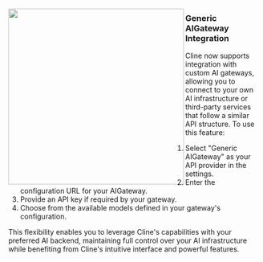 <img width="2000" height="0" src="https://github.com/user-attachments/assets/ee14e6f7-20b8-4391-9091-8e8e25561929"><br>

<img align="left" width="350" src="https://github.com/user-attachments/assets/placeholder-image-for-generic-aigateway.png">

### Generic AIGateway Integration

Cline now supports integration with custom AI gateways, allowing you to connect to your own AI infrastructure or third-party services that follow a similar API structure. To use this feature:

1. Select "Generic AIGateway" as your API provider in the settings.
2. Enter the configuration URL for your AIGateway.
3. Provide an API key if required by your gateway.
4. Choose from the available models defined in your gateway's configuration.

This flexibility enables you to leverage Cline's capabilities with your preferred AI backend, maintaining full control over your AI infrastructure while benefiting from Cline's intuitive interface and powerful features.
